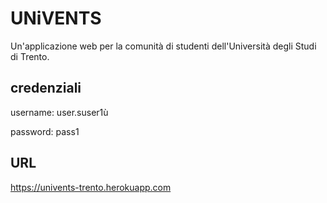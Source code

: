 # UNiVENTS
Un'applicazione web per la comunità di studenti dell'Università degli Studi di Trento.

## credenziali
username: user.suser1ù

password: pass1


## URL

https://univents-trento.herokuapp.com
